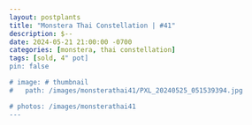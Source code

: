 ```yaml
---
layout: postplants
title: "Monstera Thai Constellation | #41"
description: $--
date: 2024-05-21 21:00:00 -0700
categories: [monstera, thai constellation]
tags: [sold, 4" pot]
pin: false

# image: # thumbnail
#   path: /images/monsterathai41/PXL_20240525_051539394.jpg

# photos: /images/monsterathai41
---
```

 